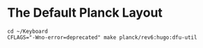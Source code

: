 # The Default Planck Layout
```
cd ~/Keyboard
CFLAGS="-Wno-error=deprecated" make planck/rev6:hugo:dfu-util
```
